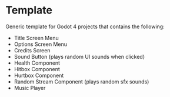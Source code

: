 # Template
Generic template for Godot 4 projects that contains the following:

- Title Screen Menu
- Options Screen Menu
- Credits Screen
- Sound Button (plays random UI sounds when clicked)
- Health Component
- Hitbox Component
- Hurtbox Component
- Random Stream Component (plays random sfx sounds)
- Music Player
